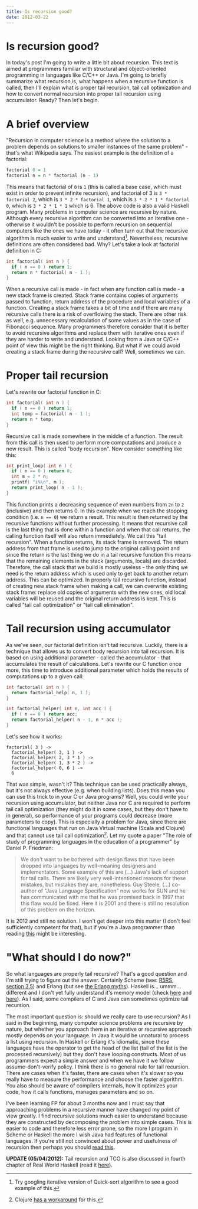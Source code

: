 ```yaml
---
title: Is recursion good?
date: 2012-03-22
---
```


Is recursion good?
==================

In today's post I'm going to write a little bit about recursion. This text is
aimed at programmers familiar with structural and object-oriented programming in
languages like C/C++ or Java. I'm going to briefly summarize what recursion is,
what happens when a recursive function is called, then I'll explain what is
proper tail recursion, tail call optimization and how to convert normal
recursion into proper tail recursion using accumulator. Ready? Then let's begin.

A brief overview
================

"Recursion in computer science is a method where the solution to a problem
depends on solutions to smaller instances of the same problem" - that's what
Wikipedia says. The easiest example is the definition of a factorial:

```haskell
factorial 0 = 1
factorial n = n * factorial (n - 1)
```

This means that factorial of `0` is `1` (this is called a base case, which must
exist in order to prevent infinite recursion), and factorial of 3 is `3 *
factorial 2`, which is `3 * 2 * factorial 1`, which is `3 * 2 * 1 * factorial
0`, which is `3 * 2 * 1 * 1` which is 6. The above code is also a valid Haskell
program. Many problems in computer science are recursive by nature. Although
every recursive algorithm can be converted into an iterative one - otherwise it
wouldn't be possible to perform recursion on sequential computers like the ones
we have today - it often turn out that the recursive algorithm is much easier to
write and understand[^1]. Nevertheless, recursive definitions are often
considered bad. Why? Let's take a look at factorial definition in C:

```cpp
int factorial( int n ) {
  if ( n == 0 ) return 1;
  return n * factorial( n - 1 );
}
```

When a recursive call is made - in fact when any function call is made - a new
stack frame is created. Stack frame contains copies of arguments passed to
function, return address of the procedure and local variables of a
function. Creating a stack frame takes a bit of time and if there are many
recursive calls there is a risk of overflowing the stack. There are other risk
as well, e.g. unnecessary recalculation of some values as in the case of
Fibonacci sequence. Many programmers therefore consider that it is better to
avoid recursive algorithms and replace them with iterative ones even if they are
harder to write and understand. Looking from a Java or C/C++ point of view this
might be the right thinking. But what if we could avoid creating a stack frame
during the recursive call? Well, sometimes we can.

Proper tail recursion
=====================

Let's rewrite our factorial function in C:

```cpp
int factorial( int n ) {
  if ( n == 0 ) return 1;
  int temp = factorial( n - 1 );
  return n * temp;
}
```

Recursive call is made somewhere in the middle of a function. The result from
this call is then used to perform more computations and produce a new
result. This is called "body recursion". Now consider something like this:

```cpp
int print_loop( int n ) {
  if ( n == 0 ) return 0;
  int m = 2 * n;
  printf( "i%\n", m );
  return print_loop( n - 1 );
}
```

This function prints a decreasing sequence of even numbers from `2n` to `2`
(inclusive) and then returns 0. In this example when we reach the stopping
condition (i.e. `n == 0`) we return a result. This result is then returned by
the recursive functions without further processing. It means that recursive call
is the last thing that is done within a function and when that call returns, the
calling function itself will also return immediately. We call this "tail
recursion". When a function returns, its stack frame is removed. The return
address from that frame is used to jump to the original calling point and since
the return is the last thing we do in a tail recursive function this means that
the remaining elements in the stack (arguments, locals) are
discarded. Therefore, the call stack that we build is mostly useless - the only
thing we need is the return address which is used only to get back to another
return address. This can be optimized. In properly tail recursive function,
instead of creating new stack frame when making a call, we can overwrite
existing stack frame: replace old copies of arguments with the new ones, old
local variables will be reused and the original return address is kept. This is
called "tail call optimization" or "tail call elimination".

Tail recursion using accumulator
================================

As we've seen, our factorial definition isn't tail recursive. Luckily, there is
a technique that allows us to convert body recursion into tail recursion. It is
based on using additional parameter - called the accumulator - that accumulates
the result of calculations. Let's rewrite our C function once more, this time to
introduce additional parameter which holds the results of computations up to a
given call:

```cpp
int factorial( int n ) {
  return factorial_help( n, 1 );
}

int factorial_helper( int n, int acc ) {
  if ( n == 0 ) return acc;
  return factorial_helper( n - 1, n * acc );
}
```

Let's see how it works:

```
factorial( 3 ) ->
  factorial_helper( 3, 1 ) ->
  factorial_helper( 2, 3 * 1 ) ->
  factorial_helper( 1, 3 * 2 ) ->
  factorial_helper( 0, 6 ) ->
  6
```

That was simple, wasn't it? This technique can be used practically always, but
it's not always effective (e.g. when building lists). Does this mean you can use
this trick to in your C or Java programs? Well, you could write your recursion
using accumulator, but neither Java nor C are required to perform tail call
optimization (they might do it in some cases, but they don't have to in
general), so performance of your programs could decrease (more parameters to
copy). This is especially a problem for Java, since there are functional
languages that run on Java Virtual machine (Scala and Clojure) and that cannot
use tail call optimization[^2]. Let my quote a paper "The role of study of
programming languages in the education of a programmer" by Daniel P. Friedman:

> We don't want to be bothered with design flaws that have been dropped into
> languages by well-meaning designers and implementators. Some example of this
> are (...) Java's lack of support for tail calls. There are likely very
> well-intentioned reasons for these mistakes, but mistakes they are,
> nonetheless. Guy Steele, (...) co-author of "Java Language Specification" now
> works for SUN and he has communicated with me that he was promised back in
> 1997 that this flaw would be fixed. Here it is 2001 and there is still no
> resolution of this problem on the horizon.

It is 2012 and still no solution. I won't get deeper into this matter (I don't
feel sufficiently competent for that), but if you're a Java programmer than
reading [this](http://www.ibm.com/developerworks/java/library/j-diag8/index.html)
might be interesting.

"What should I do now?"
=======================

So what languages are properly tail recursive? That's a good question and I'm
still trying to figure out the answer. Certainly Scheme (see: [R5RS, section
3.5](http://www.schemers.org/Documents/Standards/R5RS/HTML/r5rs-Z-H-6.html#%_sec_3.5))
and Erlang (but see [the Erlang
myths](http://www.erlang.org/doc/efficiency_guide/myths.html)). Haskell
is... ummm... different and I don't yet fully understand it's memory model
(check [here](http://www.haskell.org/haskellwiki/Tail_recursion) and
[here](http://www.haskell.org/haskellwiki/Stack_overflow)). As I said, some
compilers of C and Java can sometimes optimize tail recursion.

The most important question is: should we really care to use recursion? As I
said in the beginning, many computer science problems are recursive by nature,
but whether you approach them in an iterative or recursive approach mostly
depends on your language. In Java it would be unnatural to process a list using
recursion. In Haskell or Erlang it's idiomatic, since these languages have the
operator to get the head of the list (tail of the list is the processed
recursively) but they don't have looping constructs. Most of us programmers
expect a simple answer and when we have it we follow assume-don't-verify
policy. I think there is no general rule for tail recursion. There are cases
when it's faster, there are cases when it's slower so you really have to measure
the performance and choose the faster algorithm. You also should be aware of
compilers internals, how it optimizes your code, how it calls functions, manages
parameters and so on.

I've been learning FP for about 3 months now and I must say that approaching
problems in a recursive manner have changed my point of view greatly. I find
recursive solutions much easier to understand because they are constructed by
decomposing the problem into simple cases. This is easier to code and therefore
less error prone, so the more I program in Scheme or Haskell the more I wish
Java had features of functional languages. If you're still not convinced about
power and usefulness of recursion then perhaps you should [read
this](2012-03-22-recursion-is-good/).

**UPDATE (05/04/2012):** Tail recursion and TCO is also discussed in fourth
chapter of Real World Haskell (read it
[here](http://book.realworldhaskell.org/read/functional-programming.html#x_j7)).

[^1]: Try googling iterative version of Quick-sort algorithm to see a good
example of this.

[^2]: Clojure [has a workaround](http://clojure.org/functional_programming#Functional%20Programming--Recursive%20Looping)
for this.

